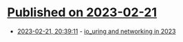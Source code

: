 # [Published on 2023-02-21](index.md)

* [2023-02-21, 20:39:11](https://lobste.rs/s/bxewwf/io_uring_networking_2023) - [io_uring and networking in 2023](https://lwn.net/Articles/923369/)
